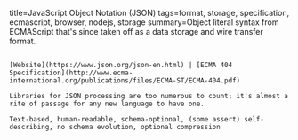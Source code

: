 title=JavaScript Object Notation (JSON)
tags=format, storage, specification, ecmascript, browser, nodejs, storage
summary=Object literal syntax from ECMAScript that's since taken off as a data storage and wire transfer format.
~~~~~~

[Website](https://www.json.org/json-en.html) | [ECMA 404 Specification](http://www.ecma-international.org/publications/files/ECMA-ST/ECMA-404.pdf)

Libraries for JSON processing are too numerous to count; it's almost a rite of passage for any new language to have one.

Text-based, human-readable, schema-optional, (some assert) self-describing, no schema evolution, optional compression
